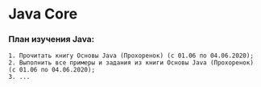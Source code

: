 # Java Core

### План изучения Java:
```
1. Прочитать книгу Основы Java (Прохоренок) (с 01.06 по 04.06.2020);
2. Выполнить все примеры и задания из книги Основы Java (Прохоренок) (с 01.06 по 04.06.2020);
3. ...
```